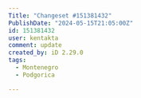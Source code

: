 ```yaml
---
Title: "Changeset #151381432"
PublishDate: "2024-05-15T21:05:00Z"
id: 151381432
user: kentakta
comment: update
created_by: iD 2.29.0
tags:
  - Montenegro
  - Podgorica

---
```

